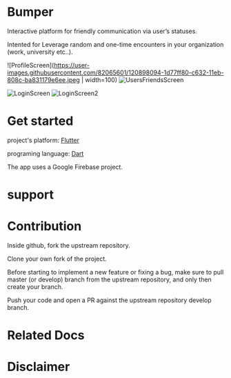 # Bumper
Interactive platform for friendly communication via user’s statuses.

Intented for Leverage random and one-time encounters in your organization (work, university etc..).

![ProfileScreen](https://user-images.githubusercontent.com/82065601/120898094-1d77ff80-c632-11eb-808c-ba831179e6ee.jpeg | width=100)
![UsersFriendsScreen](https://user-images.githubusercontent.com/82065601/120898099-1fda5980-c632-11eb-83ef-30cb8e5ac4f6.jpeg)

![LoginScreen](https://user-images.githubusercontent.com/82065601/120898107-2537a400-c632-11eb-8e63-d337a8b5ed49.jpeg)
![LoginScreen2](https://user-images.githubusercontent.com/82065601/120898110-27016780-c632-11eb-9fd5-60f3bf0cb37e.jpeg)

# Get started

project's platform: [Flutter](https://flutter.dev/docs/get-started/install) 

programing language: [Dart](https://dart.dev/tutorials/server/get-started)

The app uses a Google Firebase project.

# support


# Contribution
Inside github, fork the upstream repository.

Clone your own fork of the project.

Before starting to implement a new feature or fixing a bug, make sure to pull master (or develop) branch from the upstream repository, and only then create your branch.

Push your code and open a PR against the upstream repository develop branch.

# Related Docs



# Disclaimer
